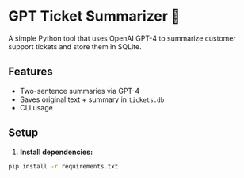 # GPT Ticket Summarizer 📝

A simple Python tool that uses OpenAI GPT-4 to summarize customer support tickets and store them in SQLite.

## Features
- Two-sentence summaries via GPT-4
- Saves original text + summary in `tickets.db`
- CLI usage

## Setup

1. **Install dependencies:**
```bash
pip install -r requirements.txt